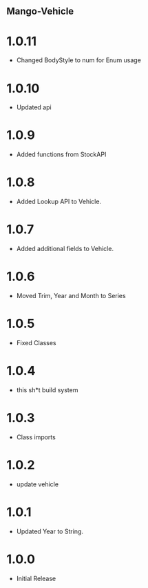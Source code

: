 ## Mango-Vehicle

# 1.0.11

* Changed BodyStyle to num for Enum usage

# 1.0.10

* Updated api

# 1.0.9

* Added functions from StockAPI

# 1.0.8

* Added Lookup API to Vehicle.

# 1.0.7

* Added additional fields to Vehicle.

# 1.0.6

* Moved Trim, Year and Month to Series

# 1.0.5

* Fixed Classes

# 1.0.4

* this sh*t build system

# 1.0.3

* Class imports

# 1.0.2

* update vehicle

# 1.0.1

* Updated Year to String.

# 1.0.0
 
* Initial Release